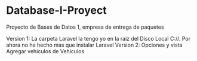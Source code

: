 # Database-I-Proyect
Proyecto de Bases de Datos 1, empresa de entrega de paquetes

Version 1: La carpeta Laravel la tengo yo en la raiz del Disco Local C://. Por ahora no he hecho mas que instalar Laravel
Version 2: Opciones y vista Agregar vehiculos de Vehiculos